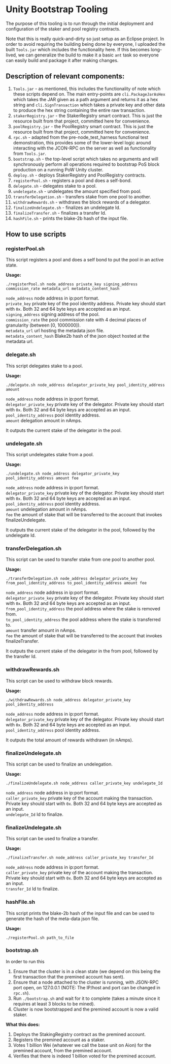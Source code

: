 Unity Bootstrap Tooling
===

The purpose of this tooling is to run through the initial deployment and configuration of the staker and pool registry contracts.

Note that this is really quick-and-dirty so just setup as an Eclipse project.  In order to avoid requiring the building being done by everyone, I uploaded the built `Tools.jar` which includes the functionality here.  If this becomes long-lived, we can generalize the build to make it a basic `ant` task so everyone can easily build and package it after making changes.

Description of relevant components:
---

1)  `Tools.jar` - as mentioned, this includes the functionality of note which these scripts depend on.  The main entry-points are `cli.PackageJarAsHex` which takes the JAR given as a path argument and returns it as a hex string and `cli.SignTransaction` which takes a private key and other data to produce the hex string containing the entire raw transaction.
2)  `stakerRegistry.jar` - the StakerRegistry smart contract.  This is just the resource built from that project, committed here for convenience.
3)  `poolRegistry.jar` - the PoolRegistry smart contract.  This is just the resource built from that project, committed here for convenience.
4)  `rpc.sh` - adapted from the pre-node_test_harness functional test demonstration, this provides some of the lower-level logic around interacting with the JCON-RPC on the server as well as functionality from `Tools.jar`.
5)  `bootstrap.sh` - the top-level script which takes no arguments and will synchronously perform all operations required to bootstrap PoS block production on a running PoW Unity cluster.
6)  `deploy.sh` - deploys StakerRegistry and PoolRegistry contracts.
7)  `registerPool.sh` - registers a pool and does a self-bond.
8)  `delegate.sh` -  delegates stake to a pool.
9)  `undelegate.sh` - undelegates the amount specified from pool.
10) `transferDelegation.sh` -  transfers stake from one pool to another.
11) `withdrawRewards.sh` - withdraws the block rewards of a delegator.
12) `finalizeUndelegate.sh` - finalizes an undelegate Id.
13) `finalizeTransfer.sh` - finalizes a transfer Id.
14) `hashFile.sh` - prints the blake-2b hash of the input file.

How to use scripts
---
### registerPool.sh

This script registers a pool and does a self bond to put the pool in an active state.

**Usage:**

```./registerPool.sh node_address private_key signing_address commission_rate metadata_url metadata_content_hash```

`node_address` node address in ip:port format.<br />
`private_key` private key of the pool identity address. Private key should start with `0x`. Both 32 and 64 byte keys are accepted as an input.<br />
`signing_address` signing address of the pool.<br />
`commission_rate` the pool commission rate with 4 decimal places of granularity (between [0, 1000000]).<br />
`metadata_url` url hosting the metadata json file.<br />
`metadata_content_hash` Blake2b hash of the json object hosted at the metadata url.<br />

### delegate.sh

This script delegates stake to a pool.

**Usage:**

```./delegate.sh node_address delegator_private_key pool_identity_address amount```

`node_address` node address in ip:port format.<br />
`delegator_private_key` private key of the delegator. Private key should start with `0x`. Both 32 and 64 byte keys are accepted as an input.<br />
`pool_identity_address` pool identity address.<br />
`amount` delegation amount in nAmps.<br />

It outputs the current stake of the delegator in the pool.

### undelegate.sh

This script undelegates stake from a pool.

**Usage:**

```./undelegate.sh node_address delegator_private_key pool_identity_address amount fee```

`node_address` node address in ip:port format.<br />
`delegator_private_key` private key of the delegator. Private key should start with `0x`. Both 32 and 64 byte keys are accepted as an input.<br />
`pool_identity_address` pool identity address.<br />
`amount` undelegation amount in nAmps.<br />
`fee` the amount of stake that will be transferred to the account that invokes finalizeUndelegate. <br />

It outputs the current stake of the delegator in the pool, followed by the undelegate Id.

### transferDelegation.sh

This script can be used to transfer stake from one pool to another pool.

**Usage:**

```./transferDelegation.sh node_address delegator_private_key from_pool_identity_address to_pool_identity_address amount fee```

`node_address` node address in ip:port format.<br />
`delegator_private_key` private key of the delegator. Private key should start with `0x`. Both 32 and 64 byte keys are accepted as an input.<br />
`from_pool_identity_address` the pool address where the stake is removed from.<br />
`to_pool_identity_address` the pool address where the stake is transferred to.<br />
`amount` transfer amount in nAmps.<br />
`fee` the amount of stake that will be transferred to the account that invokes finalizeTransfer. <br />

It outputs the current stake of the delegator in the from pool, followed by the transfer Id.

### withdrawRewards.sh

This script can be used to withdraw block rewards.

**Usage:**

```./withdrawRewards.sh node_address delegator_private_key pool_identity_address```

`node_address` node address in ip:port format.<br />
`delegator_private_key` private key of the delegator. Private key should start with `0x`. Both 32 and 64 byte keys are accepted as an input.<br />
`pool_identity_address` pool identity address.<br />

It outputs the total amount of rewards withdrawn (in nAmps).

### finalizeUndelegate.sh

This script can be used to finalize an undelegation.

**Usage:**

```./finalizeUndelegate.sh node_address caller_private_key undelegate_Id```

`node_address` node address in ip:port format.<br />
`caller_private_key` private key of the account making the transaction. Private key should start with `0x`. Both 32 and 64 byte keys are accepted as an input.<br />
`undelegate_Id` Id to finalize.<br />

### finalizeUndelegate.sh

This script can be used to finalize a transfer.

**Usage:**

```./finalizeTransfer.sh node_address caller_private_key transfer_Id```

`node_address` node address in ip:port format.<br />
`caller_private_key` private key of the account making the transaction. Private key should start with `0x`. Both 32 and 64 byte keys are accepted as an input.<br />
`transfer_Id` Id to finalize.<br />

### hashFile.sh

This script prints the blake-2b hash of the input file and can be used to generate the hash of the meta-data json file.

**Usage:**

```./registerPool.sh path_to_file```

### bootstrap.sh

In order to run this
1)  Ensure that the cluster is in a clean state (we depend on this being the first transaction that the premined account has sent).
2)  Ensure that a node attached to the cluster is running, with JSON-RPC port open, on 127.0.0.1 (NOTE:  The IP/host and port can be changed in `rpc.sh`).
3)  Run `./bootstrap.sh` and wait for it to complete (takes a minute since it requires at least 3 blocks to be mined).
4)  Cluster is now bootstrapped and the premined account is now a valid staker.

**What this does:**

1)  Deploys the StakingRegistry contract as the premined account.
2)  Registers the premined account as a staker.
3)  Votes 1 billion Wei (whatever we call the base unit on Aion) for the premined account, from the premined account.
4)  Verifies that there is indeed 1 billion voted for the premined account.